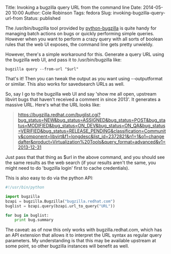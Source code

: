 Title: Invoking a bugzilla query URL from the command line
Date: 2014-05-20 10:00
Author: Cole Robinson
Tags: fedora
Slug: invoking-bugzilla-query-url-from
Status: published

The /usr/bin/bugzilla tool provided by [python-bugzilla](https://fedorahosted.org/python-bugzilla/) is quite handy for managing batch actions on bugs or quickly performing simple queries. However when you want to perform a crazy query with all sorts of boolean rules that the web UI exposes, the command line gets pretty unwieldy.

However, there's a simple workaround for this. Generate a query URL using the bugzilla web UI, and pass it to /usr/bin/bugzilla like:

`bugzilla query --from-url "$url"`


That's it! Then you can tweak the output as you want using --outputformat or similar. This also works for savedsearch URLs as well.

So, say I go to the bugzilla web UI and say 'show me all open, upstream libvirt bugs that haven't received a comment in since 2013'. It generates a massive URL. Here's what the URL looks like:

> https://bugzilla.redhat.com/buglist.cgi?bug_status=NEW&bug_status=ASSIGNED&bug_status=POST&bug_status=MODIFIED&bug_status=ON_DEV&bug_status=ON_QA&bug_status=VERIFIED&bug_status=RELEASE_PENDING&classification=Community&component=libvirt&f1=longdesc&list_id=2372821&n1=1&o1=changedafter&product=Virtualization%20Tools&query_format=advanced&v1=2013-12-31

Just pass that that thing as $url in the above command, and you should see the same results as the web search (if your results aren't the same, you might need to do 'bugzilla login' first to cache credentials).

This is also easy to do via the python API:

```python
#!/usr/bin/python

import bugzilla
bzapi = bugzilla.Bugzilla("bugzilla.redhat.com")
buglist = bzapi.query(bzapi.url_to_query("URL"))

for bug in buglist:
    print bug.summary
```

The caveat: as of now this only works with bugzilla.redhat.com, which has an API extension that allows it to interpret the URL syntax as regular query parameters. My understanding is that this may be available upstream at some point, so other bugzilla instances will benefit as well.
